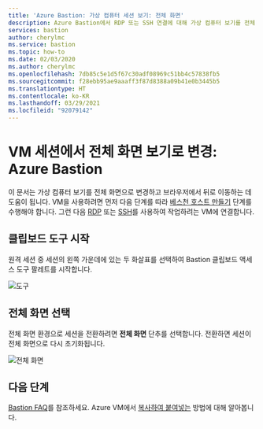 ```yaml
---
title: 'Azure Bastion: 가상 컴퓨터 세션 보기: 전체 화면'
description: Azure Bastion에서 RDP 또는 SSH 연결에 대해 가상 컴퓨터 보기를 전체 화면으로 변경하고 브라우저에서 뒤로 이동하는 방법에 대해 알아봅니다.
services: bastion
author: cherylmc
ms.service: bastion
ms.topic: how-to
ms.date: 02/03/2020
ms.author: cherylmc
ms.openlocfilehash: 7db85c5e1d5f67c30adf08969c51bb4c57838fb5
ms.sourcegitcommit: f28ebb95ae9aaaff3f87d8388a09b41e0b3445b5
ms.translationtype: HT
ms.contentlocale: ko-KR
ms.lasthandoff: 03/29/2021
ms.locfileid: "92079142"
---
```

# <a name="change-to-full-screen-view-for-a-vm-session-azure-bastion"></a>VM 세션에서 전체 화면 보기로 변경: Azure Bastion

이 문서는 가상 컴퓨터 보기를 전체 화면으로 변경하고 브라우저에서 뒤로 이동하는 데 도움이 됩니다. VM을 사용하려면 먼저 다음 단계를 따라 [베스천 호스트 만들기](./tutorial-create-host-portal.md) 단계를 수행해야 합니다. 그런 다음 [RDP](bastion-connect-vm-rdp.md) 또는 [SSH](bastion-connect-vm-ssh.md)를 사용하여 작업하려는 VM에 연결합니다.

## <a name="launch-the-clipboard-tool"></a>클립보드 도구 시작

원격 세션 중 세션의 왼쪽 가운데에 있는 두 화살표를 선택하여 Bastion 클립보드 액세스 도구 팔레트를 시작합니다.

![도구](./media/bastion-vm-manage/left.png)

## <a name="select-full-screen"></a>전체 화면 선택

전체 화면 환경으로 세션을 전환하려면 **전체 화면** 단추를 선택합니다. 전환하면 세션이 전체 화면으로 다시 초기화됩니다.

![전체 화면](./media/bastion-vm-manage/full-screen.png)
 
## <a name="next-steps"></a>다음 단계

[Bastion FAQ](bastion-faq.md)를 참조하세요.
Azure VM에서 [복사하여 붙여넣는](bastion-vm-copy-paste.md) 방법에 대해 알아봅니다.
